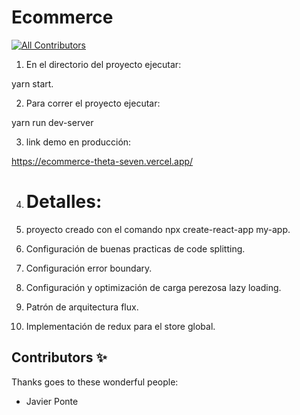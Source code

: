 # Ecommerce

<!-- DOCS-IGNORE:start -->
<!-- ALL-CONTRIBUTORS-BADGE:START - Do not remove or modify this section -->

[![All Contributors](https://img.shields.io/badge/all_contributors-1-orange.svg?style=flat-square)](#contributors-)

<!-- ALL-CONTRIBUTORS-BADGE:END -->
<!-- DOCS-IGNORE:end -->

1. En el directorio del proyecto ejecutar:

yarn start.

2. Para correr el proyecto ejecutar:

yarn run dev-server

3. link demo en producción:  

https://ecommerce-theta-seven.vercel.app/

4. # Detalles:

1. proyecto creado con el comando npx create-react-app my-app.
2. Configuración de buenas practicas de code splitting.
3. Configuración error boundary.
4. Configuración y optimización de carga perezosa lazy loading.
5. Patrón de arquitectura flux.
6. Implementación de redux para el store global.

## Contributors ✨

Thanks goes to these wonderful people:

- Javier Ponte
